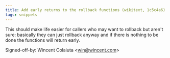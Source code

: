 ```yaml
---
title: Add early returns to the rollback functions (wikitext, 1c5c4a6)
tags: snippets
---
```


This should make life easier for callers who may want to rollback but aren't sure: basically they can just rollback anyway and if there is nothing to be done the functions will return early.

Signed-off-by: Wincent Colaiuta &lt;win@wincent.com&gt;
